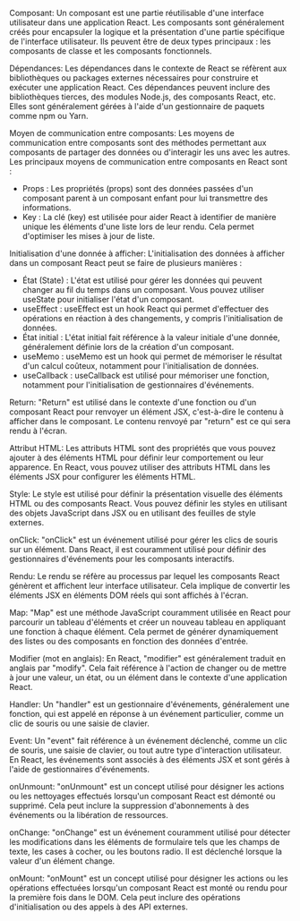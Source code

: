 Composant:
Un composant est une partie réutilisable d'une interface utilisateur dans une application React. Les composants sont généralement créés pour encapsuler la logique et la présentation d'une partie spécifique de l'interface utilisateur. Ils peuvent être de deux types principaux : les composants de classe et les composants fonctionnels.

Dépendances:
Les dépendances dans le contexte de React se réfèrent aux bibliothèques ou packages externes nécessaires pour construire et exécuter une application React. Ces dépendances peuvent inclure des bibliothèques tierces, des modules Node.js, des composants React, etc. Elles sont généralement gérées à l'aide d'un gestionnaire de paquets comme npm ou Yarn.

Moyen de communication entre composants:
Les moyens de communication entre composants sont des méthodes permettant aux composants de partager des données ou d'interagir les uns avec les autres. Les principaux moyens de communication entre composants en React sont :

- Props : Les propriétés (props) sont des données passées d'un composant parent à un composant enfant pour lui transmettre des informations.
- Key : La clé (key) est utilisée pour aider React à identifier de manière unique les éléments d'une liste lors de leur rendu. Cela permet d'optimiser les mises à jour de liste.

Initialisation d'une donnée à afficher:
L'initialisation des données à afficher dans un composant React peut se faire de plusieurs manières :

- État (State) : L'état est utilisé pour gérer les données qui peuvent changer au fil du temps dans un composant. Vous pouvez utiliser useState pour initialiser l'état d'un composant.
- useEffect : useEffect est un hook React qui permet d'effectuer des opérations en réaction à des changements, y compris l'initialisation de données.
- État initial : L'état initial fait référence à la valeur initiale d'une donnée, généralement définie lors de la création d'un composant.
- useMemo : useMemo est un hook qui permet de mémoriser le résultat d'un calcul coûteux, notamment pour l'initialisation de données.
- useCallback : useCallback est utilisé pour mémoriser une fonction, notamment pour l'initialisation de gestionnaires d'événements.

Return:
"Return" est utilisé dans le contexte d'une fonction ou d'un composant React pour renvoyer un élément JSX, c'est-à-dire le contenu à afficher dans le composant. Le contenu renvoyé par "return" est ce qui sera rendu à l'écran.

Attribut HTML:
Les attributs HTML sont des propriétés que vous pouvez ajouter à des éléments HTML pour définir leur comportement ou leur apparence. En React, vous pouvez utiliser des attributs HTML dans les éléments JSX pour configurer les éléments HTML.

Style:
Le style est utilisé pour définir la présentation visuelle des éléments HTML ou des composants React. Vous pouvez définir les styles en utilisant des objets JavaScript dans JSX ou en utilisant des feuilles de style externes.

onClick:
"onClick" est un événement utilisé pour gérer les clics de souris sur un élément. Dans React, il est couramment utilisé pour définir des gestionnaires d'événements pour les composants interactifs.

Rendu:
Le rendu se réfère au processus par lequel les composants React génèrent et affichent leur interface utilisateur. Cela implique de convertir les éléments JSX en éléments DOM réels qui sont affichés à l'écran.

Map:
"Map" est une méthode JavaScript couramment utilisée en React pour parcourir un tableau d'éléments et créer un nouveau tableau en appliquant une fonction à chaque élément. Cela permet de générer dynamiquement des listes ou des composants en fonction des données d'entrée.

Modifier (mot en anglais):
En React, "modifier" est généralement traduit en anglais par "modify". Cela fait référence à l'action de changer ou de mettre à jour une valeur, un état, ou un élément dans le contexte d'une application React.

Handler:
Un "handler" est un gestionnaire d'événements, généralement une fonction, qui est appelé en réponse à un événement particulier, comme un clic de souris ou une saisie de clavier.

Event:
Un "event" fait référence à un événement déclenché, comme un clic de souris, une saisie de clavier, ou tout autre type d'interaction utilisateur. En React, les événements sont associés à des éléments JSX et sont gérés à l'aide de gestionnaires d'événements.

onUnmount:
"onUnmount" est un concept utilisé pour désigner les actions ou les nettoyages effectués lorsqu'un composant React est démonté ou supprimé. Cela peut inclure la suppression d'abonnements à des événements ou la libération de ressources.

onChange:
"onChange" est un événement couramment utilisé pour détecter les modifications dans les éléments de formulaire tels que les champs de texte, les cases à cocher, ou les boutons radio. Il est déclenché lorsque la valeur d'un élément change.

onMount:
"onMount" est un concept utilisé pour désigner les actions ou les opérations effectuées lorsqu'un composant React est monté ou rendu pour la première fois dans le DOM. Cela peut inclure des opérations d'initialisation ou des appels à des API externes.